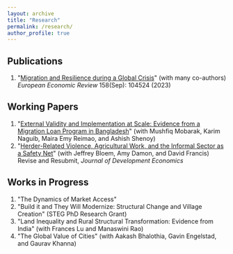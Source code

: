 ```yaml
---
layout: archive
title: "Research"
permalink: /research/
author_profile: true
---
```


## Publications

  1. "[Migration and Resilience during a Global Crisis](/files/Paper_Migration_Resilience.pdf)" (with many co-authors)\
  *European Economic Review* 158(Sep): 104524 (2023)

## Working Papers

  1. "[External Validity and Implementation at Scale: Evidence from a Migration Loan Program in Bangladesh](/files/Paper_NLS_Evaluation.pdf)" (with Mushfiq Mobarak, Karim Naguib, Maira Emy Reimao, and Ashish Shenoy)
  2. "[Herder-Related Violence, Agricultural Work, and the Informal Sector as a Safety Net](/files/hrv_informality.pdf)" (with Jeffrey Bloem, Amy Damon, and David Francis) Revise and Resubmit, *Journal of Development Economics*

## Works in Progress
  1. "The Dynamics of Market Access"
  2. "Build it and They Will Modernize: Structural Change and Village Creation" (STEG PhD Research Grant)
  3. "Land Inequality and Rural Structural Transformation: Evidence from India" (with Frances Lu and Manaswini Rao)
  4. "The Global Value of Cities" (with Aakash Bhalothia, Gavin Engelstad, and Gaurav Khanna)
